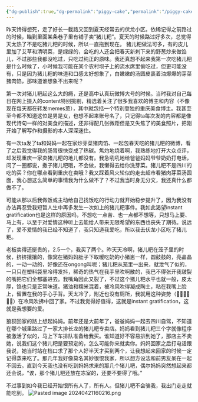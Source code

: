 ```yaml
---
{"dg-publish":true,"dg-permalink":"piggy-cake","permalink":"/piggy-cake/"}
---
```



昨天馋得想死，走了好长一截路又回到夏天经常去的伏龙小区。依稀记得之前路过的时候，瞄到里面某条巷子里有铺子卖“猪儿粑”。夏天的时候路过好多次，总觉得天太热了不是吃猪儿粑的时候，所以一直拖到现在。 猪儿粑做法可多，有的皮儿里加了艾草和清明菜，是绿绿的，会吃的人还会把春天新剌下来的野葱炒来做馅儿，不过那些我都没吃过，只吃过纯正的原味。我还真想不起来我第一次吃猪儿粑是什么时候了，小时候我可能在某个农村坝子上的流水席里偷吃过，但更可能没有，只是因为猪儿粑的味道和口感太好想象了，白嫩嫩的汤圆皮裹着油爆爆的芽菜猪肉馅，那味道谁想象不出来呢？

第一次对猪儿粑起这么大的瘾，还是高中认真玩微博大号的时候。当时我对自己每日在网上摄入的content特别挑剔，精选着关注了很多我喜欢的博主和内容（不像现在每天都在转发memes蒽），其中就包括一个特别登独的重庆美食博主。我甚至至今都不知道这位是男是女，也想不起来账号名了，只记得ta每次发的内容都是像现代诗句一样的对美食的描述，还非得配几张微距但是又失焦了的美食照片，把刚开始了解写作和摄影的本人深深迷住。

有一次ta发了ta和妈妈一起在家炒芽菜猪肉馅、一起包春天吃的猪儿粑的微博，看了之后我觉得我的肠胃很快变成了热碳。焦灼地烧着啊，我熟练地打开大众点评，却发现重庆一家卖猪儿粑的地儿都没有。我急吼吼地给爸爸妈妈爷爷奶奶打电话，问了一圈都说，撒子猪儿粑哦，不会做，我懒得去给你洗芽菜。猪儿粑不是四川的吃的买？你在哪点看到重庆在卖哦？我又踩着风火轮似的走去超市看猪肉芽菜汤圆面，我心想这么简单的事情我为什么做不了？不过我当时身无分文，我还真什么都做不了。

可能从那以后我做饭或主动给自己找饭吃的行动力就开始稳步提升了，因为我没有办法再忍受我短暂人生中再多发生一次如上的猪儿粑事件。我如此渴望instant gratification也是这样的原因吗，不想吃一点苦、也一点都不想等，只想马上要、马上有，以至于对爱情这种听上去能给人带来无限希望的东西也丧失了期待。说远了，爱不爱情的我已经不知道了，我只知道我爱吃，所以我去伏龙小区吃了猪儿粑。

老板卖得还挺贵的，2.5一个，我买了两个。昨天天冷啊，猪儿粑在笼子里的时候，挤挤攘攘的，像窝在猪妈妈肚子下取暖吃奶的小猪崽一样，圆鼓鼓的，亮晶晶的，一动一动的，好像还在ongong叫呢；猪儿粑从笼里一出来，就泄气了似的，一只只在塑料袋里冷得发抖，稀奇的热气在我手里吹啊散的，我巴不得张开我皲裂的嘴把它们全都塞进去。我嘴角因此又裂了，不过这个猪儿粑水平也就一般，皮太厚，馅也只是正常味道。猪油和糯米混着，被冷风吹得凝成陶土，粘在我嘴上脸上，留置在我的手心手背。天太冷了，附近也没有厕所，我就用这种姿势（✋🏻😶‍🌫️🤚🏻）在冷风吹拂中回了家。不过我觉得好值得，这就是instant gratification，这就是我想要的爱。

狼狈回家的路上想起妈妈。前年还是大前年了，爸爸妈妈一起去四川自驾，不知道在哪个城里路过了一家大排长龙的猪儿粑专卖店。妈妈看到猪儿粑三个字就像程序被激活了似的，马上下车排队准备给我买。谁知道好不容易排到她了，那店主不卖她，说我们这个猪儿粑是要预定的，怎么可能你来就卖你。妈妈回家之后打电话跟我说，她当时站在档口求了那个人好半天才买到两个，让我想起来回家的时候一定记得蒸来吃了。那几年我好像莫名其妙很恨我家，所以想方设法和前男友呆在一起不回去。直到今天我也没有吃到妈妈求来的那几个猪儿粑，偶尔妈妈突然想起来都还会说，“诶，那个猪儿粑还放在冻室的，还要不要得了哦。”

不过事到如今我已经开始恨所有人了，所有人。但猪儿粑不会骗我，我出门走走就能吃到。
![Pasted image 20240421160216.png](/img/user/Pasted%20image%2020240421160216.png)